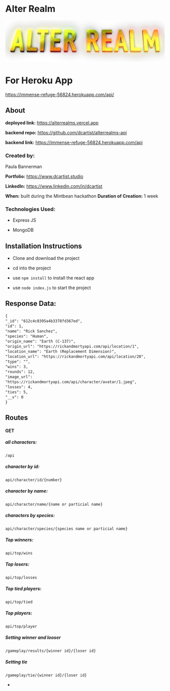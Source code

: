 

# Alter Realm

![alter realm](alterRealm.png)



# For Heroku App

https://immense-refuge-56824.herokuapp.com/api/



## About

**deployed link:** https://alterrealms.vercel.app

**backend repo:** https://github.com/dcartist/alterrealms-api

**backend link:** https://immense-refuge-56824.herokuapp.com/api



### **Created by:** 

Paula Bannerman

**Portfolio:** https://www.dcartist.studio

**LinkedIn:** https://www.linkedin.com/in/dcartist

**When:** built during the Mintbean hackathon
**Duration of Creation:** 1 week

### **Technologies Used:**

- Express JS

- MongoDB

  

## Installation Instructions

- Clone and download the project

- cd into the project 

- use `npm install` to install the react app

- use `node index.js` to start the project

  

## Response Data:

```
{
"_id": "612c4c0395a4b3378fd367ed",
"id": 1,
"name": "Rick Sanchez",
"species": "Human",
"origin_name": "Earth (C-137)",
"origin_url": "https://rickandmortyapi.com/api/location/1",
"location_name": "Earth (Replacement Dimension)",
"location_url": "https://rickandmortyapi.com/api/location/20",
"type": "",
"wins": 3,
"rounds": 12,
"image_url": "https://rickandmortyapi.com/api/character/avatar/1.jpeg",
"losses": 4,
"ties": 5,
"__v": 0
}
```



## Routes

#### GET

##### all characters:

`/api`

##### character by id:

`api/character/id/{number}`

##### character by name:

`api/character/name/{name or particial name}`

##### characters by species:

`api/character/species/{species name or particial name}`

##### Top winners:

`api/top/wins`

##### Top losers:

`api/top/losses`

##### Top tied players:

`api/top/tied`

##### Top players:

`api/top/player`

##### Setting winner and looser

`/gameplay/results/{winner id}/{loser id}`

##### Setting tie

`/gameplay/tie/{winner id}/{loser id}`



- 
